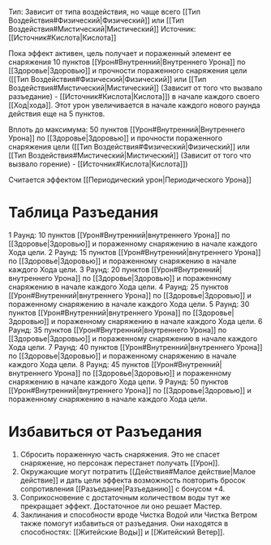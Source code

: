 Тип: Зависит от типа воздействия, но чаще всего [[Тип Воздействия#Физический|Физический]] или [[Тип Воздействия#Мистический|Мистический]]
Источник: [[Источник#Кислота|Кислота]]

Пока эффект активен, цель получает и пораженный элемент ее снаряжения 10 пунктов [[Урон#Внутренний|Внутреннего Урона]] по [[Здоровье|Здоровью]] и прочности пораженного снаряжения цели ([[Тип Воздействия#Физический|Физический]] или [[Тип Воздействия#Мистический|Мистический]] (Зависит от того что вызвало разъедание) - [[Источник#Кислота|Кислота]]) в начале каждого своего [[Ход|хода]]. Этот урон увеличивается в начале каждого нового раунда действия еще на 5 пунктов. 

Вплоть до максимума: 50 пунктов [[Урон#Внутренний|Внутреннего Урона]] по [[Здоровье|Здоровью]] и прочности пораженного снаряжения цели ([[Тип Воздействия#Физический|Физический]] или [[Тип Воздействия#Мистический|Мистический]] (Зависит от того что вызвало горение) - [[Источник#Кислота|Кислота]])

Считается эффектом [[Периодический урон|Периодического Урона]]

# Таблица Разъедания

1 Раунд: 10 пунктов [[Урон#Внутренний|внутреннего Урона]] по [[Здоровье|Здоровью]] и пораженному снаряжению в начале каждого Хода цели.
2 Раунд: 15 пунктов [[Урон#Внутренний|внутреннего Урона]] по [[Здоровье|Здоровью]]  и пораженному снаряжению в начале каждого Хода цели.
3 Раунд: 20 пунктов [[Урон#Внутренний|внутреннего Урона]] по [[Здоровье|Здоровью]]  и пораженному снаряжению в начале каждого Хода цели.
4 Раунд: 25 пунктов [[Урон#Внутренний|внутреннего Урона]] по [[Здоровье|Здоровью]]  и пораженному снаряжению в начале каждого Хода цели.
5 Раунд: 30 пунктов [[Урон#Внутренний|внутреннего Урона]] по [[Здоровье|Здоровью]]  и пораженному снаряжению в начале каждого Хода цели.
6 Раунд: 35 пунктов [[Урон#Внутренний|внутреннего Урона]] по [[Здоровье|Здоровью]]  и пораженному снаряжению в начале каждого Хода цели.
7 Раунд: 40 пунктов [[Урон#Внутренний|внутреннего Урона]] по [[Здоровье|Здоровью]]  и пораженному снаряжению в начале каждого Хода цели.
8 Раунд: 45 пунктов [[Урон#Внутренний|внутреннего Урона]] по [[Здоровье|Здоровью]]  и пораженному снаряжению в начале каждого Хода цели.
9 Раунд: 50 пунктов [[Урон#Внутренний|внутреннего Урона]] по [[Здоровье|Здоровью]]  и пораженному снаряжению в начале каждого Хода цели.

# Избавиться от Разъедания

1. Сбросить пораженную часть снаряжения. Это не спасет снаряжение, но персонаж перестанет получать [[Урон]]. 
2.  Окружающие могут потратить [[Действия#Малое действие|Малое действие]] и дать цели эффекта возможность повторить бросок сопротивления [[Разъедание|Разъеданию]] с бонусом +4. 
3. Соприкосновение с достаточным количеством воды тут же прекращает эффект. Достаточное ли оно решает Мастер. 
4. Заклинания и способности вроде Чистка Водой или Чистка Ветром также помогут избавиться от разъедания. Они находятся в способностях: [[Житейские Воды]] и [[Житейский Ветер]]. 